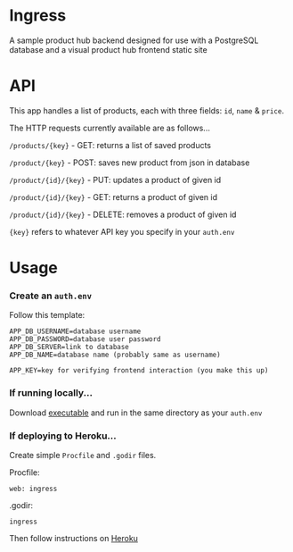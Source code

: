 # Ingress
A sample product hub backend designed for use with a PostgreSQL database and a visual product hub frontend static site

# API
This app handles a list of products, each with three fields: `id`, `name` & `price`.

The HTTP requests currently available are as follows...

`/products/{key}` - GET: returns a list of saved products

`/product/{key}` - POST: saves new product from json in database

`/product/{id}/{key}` - PUT: updates a product of given id

`/product/{id}/{key}` - GET: returns a product of given id

`/product/{id}/{key}` - DELETE: removes a product of given id

`{key}` refers to whatever API key you specify in your `auth.env`

# Usage
### Create an `auth.env`

Follow this template:
```
APP_DB_USERNAME=database username
APP_DB_PASSWORD=database user password
APP_DB_SERVER=link to database
APP_DB_NAME=database name (probably same as username)

APP_KEY=key for verifying frontend interaction (you make this up)
```

### If running locally...

Download [executable](https://github.com/mtxrii/Ingress/releases) and run in the same directory as your `auth.env`

### If deploying to Heroku...

Create simple `Procfile` and `.godir` files.

Procfile:
```
web: ingress
```

.godir:
```
ingress
```

Then follow instructions on [Heroku](https://devcenter.heroku.com/articles/git)
